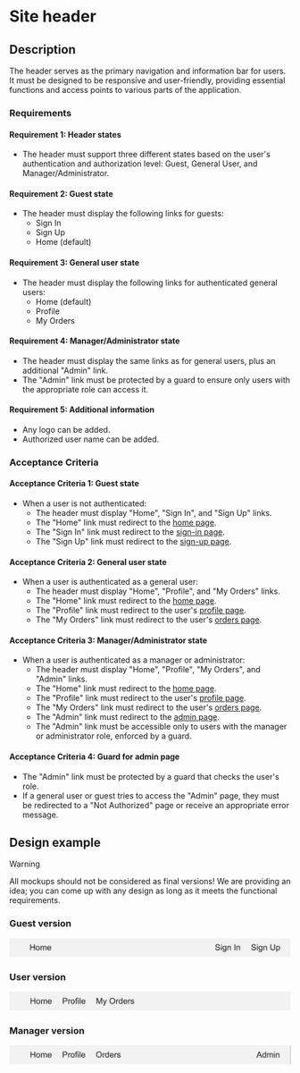 # Site header

## Description

The header serves as the primary navigation and information bar for users. It must be designed to be responsive and user-friendly, providing essential functions and access points to various parts of the application.

### Requirements

#### Requirement 1: Header states

- The header must support three different states based on the user's authentication and authorization level: Guest, General User, and Manager/Administrator.

#### Requirement 2: Guest state

- The header must display the following links for guests:
  - Sign In
  - Sign Up
  - Home (default)

#### Requirement 3: General user state

- The header must display the following links for authenticated general users:
  - Home (default)
  - Profile
  - My Orders

#### Requirement 4: Manager/Administrator state

- The header must display the same links as for general users, plus an additional "Admin" link.
- The "Admin" link must be protected by a guard to ensure only users with the appropriate role can access it.

#### Requirement 5: Additional information

- Any logo can be added.
- Authorized user name can be added.

### Acceptance Criteria

#### Acceptance Criteria 1: Guest state

- When a user is not authenticated:
  - The header must display "Home", "Sign In", and "Sign Up" links.
  - The "Home" link must redirect to the [home page](./search.md).
  - The "Sign In" link must redirect to the [sign-in page](./sign-in.md).
  - The "Sign Up" link must redirect to the [sign-up page](./sign-up.md).

#### Acceptance Criteria 2: General user state

- When a user is authenticated as a general user:
  - The header must display "Home", "Profile", and "My Orders" links.
  - The "Home" link must redirect to the [home page](./search.md).
  - The "Profile" link must redirect to the user's [profile page](./profile.md).
  - The "My Orders" link must redirect to the user's [orders page](./order.md).

#### Acceptance Criteria 3: Manager/Administrator state

- When a user is authenticated as a manager or administrator:
  - The header must display "Home", "Profile", "My Orders", and "Admin" links.
  - The "Home" link must redirect to the [home page](./search.md).
  - The "Profile" link must redirect to the user's [profile page](./profile.md).
  - The "My Orders" link must redirect to the user's [orders page](./order.md).
  - The "Admin" link must redirect to the [admin page](./admin/readme.md).
  - The "Admin" link must be accessible only to users with the manager or administrator role, enforced by a guard.

#### Acceptance Criteria 4: Guard for admin page

- The "Admin" link must be protected by a guard that checks the user's role.
- If a general user or guest tries to access the "Admin" page, they must be redirected to a "Not Authorized" page or receive an appropriate error message.

## Design example

> [!WARNING]
> All mockups should not be considered as final versions! We are providing an idea; you can come up with any design as long as it meets the functional requirements.

### Guest version

![Guest header](./designs/header/guest.png)

### User version

![User header](./designs/header/user.png)

### Manager version

![Manager header](./designs/header/manager.png)
